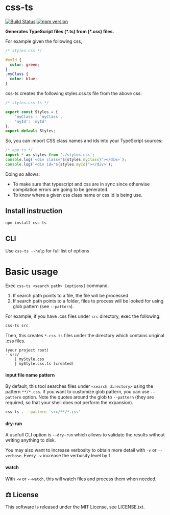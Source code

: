 # css-ts
[![Build Status](https://travis-ci.org/elarivie/css-ts.svg?branch=master)](https://travis-ci.org/elarivie/css-ts) [![npm version](https://badge.fury.io/js/css-ts.svg)](http://badge.fury.io/js/css-ts)

**Generates TypeScript files (&#x2A;.ts) from (&#x2A;.css) files.**

For example given the following css,

```css
/* styles.css */

#myId {
  color: green;
}
.myClass {
  color: blue;
}
```

css-ts creates the following styles.css.ts file from the above css:

```ts
/* styles.css.ts */

export const Styles = {
	'myClass': 'myClass',
	'myId': 'myId'
};
export default Styles;
```

So, you can import CSS class names and ids into your TypeScript sources:

```ts
/* app.ts */
import * as styles from './styles.css';
console.log(`<div class="${styles.myClass}"></div>`);
console.log(`<div id="${styles.myId}"></div>`);
```

Doing so allows:
* To make sure that typescript and css are in sync since otherwise compilation errors are going to be generated.
* To know where a given css class name or css id is being use.

## Install instruction

```sh
npm install css-ts
```

## CLI

Use `css-ts --help` for full list of options

# Basic usage

Exec `css-ts <search path> [options]` command.

1. If search path points to a file, the file will be processed
2. If search path points to a folder, files to process will be looked for using glob pattern (see `--pattern`).

For example, if you have .css files under `src` directory, exec the following:

```sh
css-ts src
```

Then, this creates `*.css.ts` files under the directory which contains original .css files.

```text
(your project root)
- src/
    | myStyle.css
    | myStyle.css.ts [created]
```


#### input file name pattern

By default, this tool searches files under `<search directory>` using the pattern `**/*.css`.
If you want to customize glob pattern, you can use `--pattern` option.
Note the quotes around the glob to `--pattern` (they are required, so that your shell does not perform the expansion).

```sh
css-ts . --pattern 'src/**/*.css'
```

#### dry-run
A usefull CLI option is `--dry-run` which allows to validate the results without writing anything to disk.

You may also want to increase verbosity to obtain more detail with `-v` or `--verbose`.  Every `-v` increase the verbosity level by 1.

#### watch
With `-w` or `--watch`, this will watch files and process them when needed.

## ⚖️ License
This software is released under the MIT License, see LICENSE.txt.

